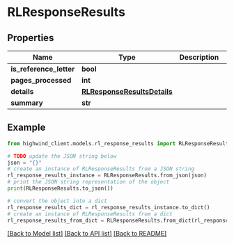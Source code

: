 # RLResponseResults


## Properties

Name | Type | Description | Notes
------------ | ------------- | ------------- | -------------
**is_reference_letter** | **bool** |  | [optional] 
**pages_processed** | **int** |  | [optional] 
**details** | [**RLResponseResultsDetails**](RLResponseResultsDetails.md) |  | [optional] 
**summary** | **str** |  | [optional] 

## Example

```python
from highwind_client.models.rl_response_results import RLResponseResults

# TODO update the JSON string below
json = "{}"
# create an instance of RLResponseResults from a JSON string
rl_response_results_instance = RLResponseResults.from_json(json)
# print the JSON string representation of the object
print(RLResponseResults.to_json())

# convert the object into a dict
rl_response_results_dict = rl_response_results_instance.to_dict()
# create an instance of RLResponseResults from a dict
rl_response_results_from_dict = RLResponseResults.from_dict(rl_response_results_dict)
```
[[Back to Model list]](../README.md#documentation-for-models) [[Back to API list]](../README.md#documentation-for-api-endpoints) [[Back to README]](../README.md)


